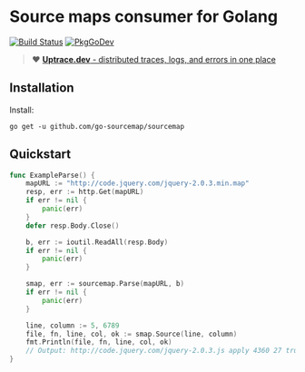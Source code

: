 # Source maps consumer for Golang

[![Build Status](https://travis-ci.org/go-sourcemap/sourcemap.svg)](https://travis-ci.org/go-sourcemap/sourcemap)
[![PkgGoDev](https://pkg.go.dev/badge/github.com/go-sourcemap/sourcemap)](https://pkg.go.dev/github.com/go-sourcemap/sourcemap)

> :heart: [**Uptrace.dev** - distributed traces, logs, and errors in one place](https://uptrace.dev)

## Installation

Install:

```shell
go get -u github.com/go-sourcemap/sourcemap
```

## Quickstart

```go
func ExampleParse() {
	mapURL := "http://code.jquery.com/jquery-2.0.3.min.map"
	resp, err := http.Get(mapURL)
	if err != nil {
		panic(err)
	}
	defer resp.Body.Close()

	b, err := ioutil.ReadAll(resp.Body)
	if err != nil {
		panic(err)
	}

	smap, err := sourcemap.Parse(mapURL, b)
	if err != nil {
		panic(err)
	}

	line, column := 5, 6789
	file, fn, line, col, ok := smap.Source(line, column)
	fmt.Println(file, fn, line, col, ok)
	// Output: http://code.jquery.com/jquery-2.0.3.js apply 4360 27 true
}
```
